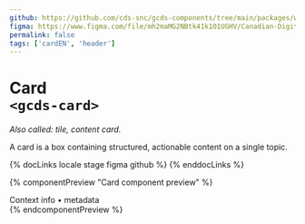 ```yaml
---
github: https://github.com/cds-snc/gcds-components/tree/main/packages/web/src/components/gcds-card
figma: https://www.figma.com/file/mh2maMG2NBtk41k1O1UGHV/Canadian-Digital-Service%E2%80%A8---GC-Design-System?type=design&node-id=5757-12701&mode=design&t=qwNFRgCKhnoUtRXO-0
permalink: false
tags: ['cardEN', 'header']
---
```


# Card <br>`<gcds-card>`

_Also called: tile, content card._

A card is a box containing structured, actionable content on a single topic.

{% docLinks locale stage figma github %}
{% enddocLinks %}

{% componentPreview "Card component preview" %}
<gcds-card card-title="Card title link" tag="Tag" href="#" description="Description or supporting text relating to the headline. Longer text will be truncated with ...">

<div slot="footer">Context info • metadata</div>
</gcds-card>
{% endcomponentPreview %}
